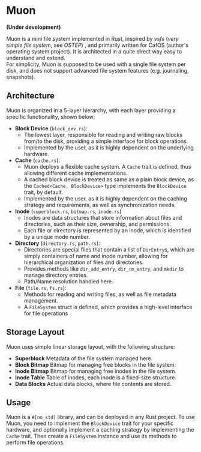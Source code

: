 # Muon
__(Under development)__

Muon is a mini file system implemented in Rust, inspired by _vsfs_ (_very simple file system_, see _OSTEP_) , and primarily written for CafOS (author's operating system project). It is architected in a quite direct way easy to understand and extend.
<br/>For simplicity, Muon is supposed to be used with a single file system per disk, and does not support advanced file system features (e.g. journaling, snapshots).
## Architecture
Muon is organized in a 5-layer hierarchy, with each layer providing a specific functionality, shown below:
- __Block Device__  (`block_dev.rs`):
  - The lowest layer, responsible for reading and writing raw blocks from/to the disk, providing a simple interface for block operations.
  - Implemented by the user, as it is highly dependent on the underlying hardware.
- __Cache__ (`cache.rs`):
  - Muon deploys a flexible cache system. A `Cache` trait is defined, thus allowing different cache implementations. 
  - A cached block device is treated as same as a plain block device, as the `Cached<Cache, BlockDevice>` type implements the `BlockDevice` trait, by default.
  - Implemented by the user, as it is highly dependent on the caching strategy and requirements, as well as synchronization needs.
- __Inode__ (`superblock.rs`, `bitmap.rs`, `inode.rs`)
  - Inodes are data structures that store information about files and directories, such as their size, ownership, and permissions.
  - Each file or directory is represented by an inode, which is identified by a unique inode number.
- __Directory__ (`directory.rs`, `path.rs`):
    - Directories are special files that contain a list of `DirEntry`s, which are simply containers of name and inode number, allowing for hierarchical organization of files and directories.
    - Provides methods like `dir_add_entry`, `dir_rm_entry`, and `mkdir` to manage directory entries.
    - Path/Name resolution handled here.
- __File__ (`file.rs`, `fs.rs`):
  - Methods for reading and writing files, as well as file metadata management.
  - A `FileSystem` struct is defined, which provides a high-level interface for file operations
## Storage Layout
Muon uses simple linear storage layout, with the following structure:
- __Superblock__    Metadata of the file system managed here.
- __Block Bitmap__   Bitmap for managing free blocks in the file system.
- __Inode Bitmap__   Bitmap for managing free inodes in the file system.
- __Inode Table__   Table of inodes, each inode is a fixed-size structure.
- __Data Blocks__    Actual data blocks, where file contents are stored.
## Usage
Muon is a `#[no_std]` library, and can be deployed in any Rust project. To use Muon, you need to implement the `BlockDevice` trait for your specific hardware, and optionally implement a caching strategy by implementing the `Cache` trait. Then create a `FileSystem` instance and use its methods to perform file operations.